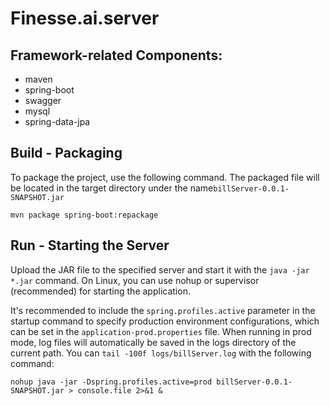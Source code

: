 # Finesse.ai.server


Framework-related Components:
-
* maven
* spring-boot
* swagger
* mysql
* spring-data-jpa

Build - Packaging
-
To package the project, use the following command. The packaged file will be located in the target directory under the name```billServer-0.0.1-SNAPSHOT.jar```
```
mvn package spring-boot:repackage
```


Run - Starting the Server
-
Upload the JAR file to the specified server and start it with the ```java -jar *.jar``` command.
On Linux, you can use nohup or supervisor (recommended) for starting the application.

It's recommended to include the ```spring.profiles.active``` parameter in the startup command to specify production environment configurations, which can be set in the ```application-prod.properties``` file. 
When running in prod mode, log files will automatically be saved in the logs directory of the current path. You can ```tail -100f logs/billServer.log``` with the following command:

```
nohup java -jar -Dspring.profiles.active=prod billServer-0.0.1-SNAPSHOT.jar > console.file 2>&1 &
```


